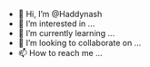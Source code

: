 - 👋 Hi, I’m @Haddynash
- 👀 I’m interested in ...
- 🌱 I’m currently learning ...
- 💞️ I’m looking to collaborate on ...
- 📫 How to reach me ...

<!---
Haddynash/Haddynash is a ✨ special ✨ repository because its `README.md` (this file) appears on your GitHub profile.
You can click the Preview link to take a look at your changes.
--->
